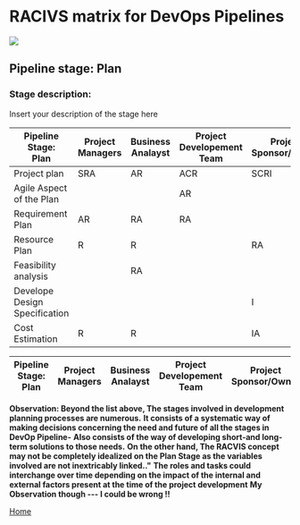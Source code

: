 # __RACIVS matrix for DevOps Pipelines__   

<img src="https://user-images.githubusercontent.com/10748736/112030685-6c81be80-8b32-11eb-94b8-c2c01b8f4581.png">

## __Pipeline stage:__  Plan  
### __Stage description:__  
Insert your description of the stage here  

| Pipeline Stage:<br>Plan      | Project Managers | Business Analayst  | Project Developement Team |  Project Sponsor/Owner | Architect/UX/UI | Users |    
|----------------------------- |------------------|--------------------|---------------------------|------------------------|-----------------|-------|     
|Project plan                  |           SRA    |        AR          |         ACR               |       SCRI             |       RA        |   C   |
|Agile Aspect of the  Plan     |                  |                    |          AR               |                        |                 |       |
|Requirement Plan              |           AR     |         RA         |          RA               |                        |                 |       |
|Resource Plan                 |            R     |         R          |                           |        RA              |                 |       |
|Feasibility analysis          |                  |         RA         |                           |                        |                 |       |
|Develope Design Specification |                  |                    |                           |         I              |         RA      |  VC   |
|Cost Estimation               |          R       |         R          |                           |        IA              |                 |       |
 


| Pipeline Stage:<br>Plan  | Project Managers  |Business Analayst   |Project Developement Team   |Project Sponsor/Owner  | Architect/UX/UI| Users |
|--------------------------|-------------------|--------------------|----------------------------|-----------------------|----------------|-------|
**Observation: Beyond the list above, The stages involved in development planning processes are numerous.** 
**It consists of a systematic way of making decisions concerning the need and future of all the stages in DevOp Pipeline-**
**Also consists  of the way of developing short-and long-term solutions to those needs.**
**On the other hand, The RACVIS concept may not be completely idealized on the Plan Stage as the variables involved are not inextricably linked.."**
**The roles and tasks could interchange over time depending on the impact of the internal and external factors present at the time of the project development**
**My Observation though --- I could be wrong !!**
  
  
[Home](../index.md)  
